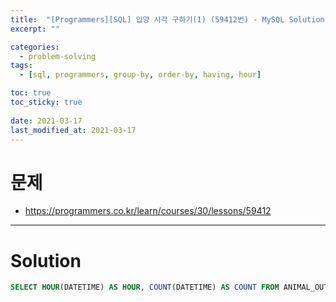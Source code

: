 ```yaml
---
title:  "[Programmers][SQL] 입양 시각 구하기(1) (59412번) - MySQL Solution"
excerpt: ""

categories:
  - problem-solving
tags:
  - [sql, programmers, group-by, order-by, having, hour]

toc: true
toc_sticky: true
 
date: 2021-03-17
last_modified_at: 2021-03-17
---
```


# 문제
- https://programmers.co.kr/learn/courses/30/lessons/59412

---

# Solution

``` sql
SELECT HOUR(DATETIME) AS HOUR, COUNT(DATETIME) AS COUNT FROM ANIMAL_OUTS GROUP BY HOUR(DATETIME) HAVING HOUR >= 9 and HOUR <= 19 ORDER BY HOUR
```
